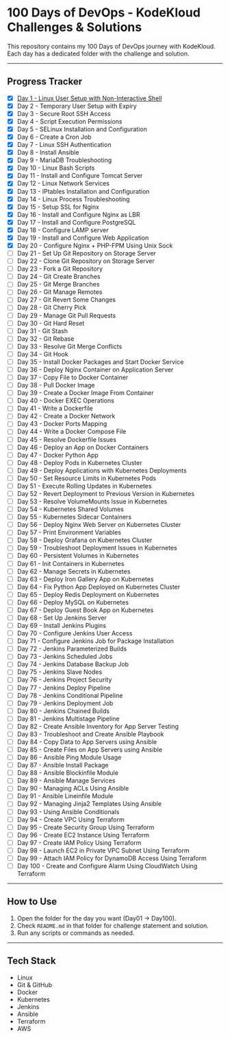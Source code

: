 # 100 Days of DevOps - KodeKloud Challenges & Solutions

This repository contains my 100 Days of DevOps journey with KodeKloud.  
Each day has a dedicated folder with the challenge and solution.

---

## Progress Tracker
- [x] [Day 1 - Linux User Setup with Non-Interactive Shell](Day1/README.md)
- [x] Day 2 - Temporary User Setup with Expiry  
- [x] Day 3 - Secure Root SSH Access  
- [x] Day 4 - Script Execution Permissions  
- [x] Day 5 - SELinux Installation and Configuration  
- [x] Day 6 - Create a Cron Job  
- [x] Day 7 - Linux SSH Authentication  
- [x] Day 8 - Install Ansible  
- [x] Day 9 - MariaDB Troubleshooting  
- [x] Day 10 - Linux Bash Scripts  
- [x] Day 11 - Install and Configure Tomcat Server  
- [x] Day 12 - Linux Network Services  
- [x] Day 13 - IPtables Installation and Configuration  
- [x] Day 14 - Linux Process Troubleshooting  
- [x] Day 15 - Setup SSL for Nginx  
- [x] Day 16 - Install and Configure Nginx as LBR  
- [x] Day 17 - Install and Configure PostgreSQL  
- [x] Day 18 - Configure LAMP server  
- [x] Day 19 - Install and Configure Web Application  
- [x] Day 20 - Configure Nginx + PHP-FPM Using Unix Sock  
- [ ] Day 21 - Set Up Git Repository on Storage Server  
- [ ] Day 22 - Clone Git Repository on Storage Server  
- [ ] Day 23 - Fork a Git Repository  
- [ ] Day 24 - Git Create Branches  
- [ ] Day 25 - Git Merge Branches  
- [ ] Day 26 - Git Manage Remotes  
- [ ] Day 27 - Git Revert Some Changes  
- [ ] Day 28 - Git Cherry Pick  
- [ ] Day 29 - Manage Git Pull Requests  
- [ ] Day 30 - Git Hard Reset  
- [ ] Day 31 - Git Stash  
- [ ] Day 32 - Git Rebase  
- [ ] Day 33 - Resolve Git Merge Conflicts  
- [ ] Day 34 - Git Hook  
- [ ] Day 35 - Install Docker Packages and Start Docker Service  
- [ ] Day 36 - Deploy Nginx Container on Application Server  
- [ ] Day 37 - Copy File to Docker Container  
- [ ] Day 38 - Pull Docker Image  
- [ ] Day 39 - Create a Docker Image From Container  
- [ ] Day 40 - Docker EXEC Operations  
- [ ] Day 41 - Write a Dockerfile  
- [ ] Day 42 - Create a Docker Network  
- [ ] Day 43 - Docker Ports Mapping  
- [ ] Day 44 - Write a Docker Compose File  
- [ ] Day 45 - Resolve Dockerfile Issues  
- [ ] Day 46 - Deploy an App on Docker Containers  
- [ ] Day 47 - Docker Python App  
- [ ] Day 48 - Deploy Pods in Kubernetes Cluster  
- [ ] Day 49 - Deploy Applications with Kubernetes Deployments  
- [ ] Day 50 - Set Resource Limits in Kubernetes Pods  
- [ ] Day 51 - Execute Rolling Updates in Kubernetes  
- [ ] Day 52 - Revert Deployment to Previous Version in Kubernetes  
- [ ] Day 53 - Resolve VolumeMounts Issue in Kubernetes  
- [ ] Day 54 - Kubernetes Shared Volumes  
- [ ] Day 55 - Kubernetes Sidecar Containers  
- [ ] Day 56 - Deploy Nginx Web Server on Kubernetes Cluster  
- [ ] Day 57 - Print Environment Variables  
- [ ] Day 58 - Deploy Grafana on Kubernetes Cluster  
- [ ] Day 59 - Troubleshoot Deployment Issues in Kubernetes  
- [ ] Day 60 - Persistent Volumes in Kubernetes  
- [ ] Day 61 - Init Containers in Kubernetes  
- [ ] Day 62 - Manage Secrets in Kubernetes  
- [ ] Day 63 - Deploy Iron Gallery App on Kubernetes  
- [ ] Day 64 - Fix Python App Deployed on Kubernetes Cluster  
- [ ] Day 65 - Deploy Redis Deployment on Kubernetes  
- [ ] Day 66 - Deploy MySQL on Kubernetes  
- [ ] Day 67 - Deploy Guest Book App on Kubernetes  
- [ ] Day 68 - Set Up Jenkins Server  
- [ ] Day 69 - Install Jenkins Plugins  
- [ ] Day 70 - Configure Jenkins User Access  
- [ ] Day 71 - Configure Jenkins Job for Package Installation  
- [ ] Day 72 - Jenkins Parameterized Builds  
- [ ] Day 73 - Jenkins Scheduled Jobs  
- [ ] Day 74 - Jenkins Database Backup Job  
- [ ] Day 75 - Jenkins Slave Nodes  
- [ ] Day 76 - Jenkins Project Security  
- [ ] Day 77 - Jenkins Deploy Pipeline  
- [ ] Day 78 - Jenkins Conditional Pipeline  
- [ ] Day 79 - Jenkins Deployment Job  
- [ ] Day 80 - Jenkins Chained Builds  
- [ ] Day 81 - Jenkins Multistage Pipeline  
- [ ] Day 82 - Create Ansible Inventory for App Server Testing  
- [ ] Day 83 - Troubleshoot and Create Ansible Playbook  
- [ ] Day 84 - Copy Data to App Servers using Ansible  
- [ ] Day 85 - Create Files on App Servers using Ansible  
- [ ] Day 86 - Ansible Ping Module Usage  
- [ ] Day 87 - Ansible Install Package  
- [ ] Day 88 - Ansible Blockinfile Module  
- [ ] Day 89 - Ansible Manage Services  
- [ ] Day 90 - Managing ACLs Using Ansible  
- [ ] Day 91 - Ansible Lineinfile Module  
- [ ] Day 92 - Managing Jinja2 Templates Using Ansible  
- [ ] Day 93 - Using Ansible Conditionals  
- [ ] Day 94 - Create VPC Using Terraform  
- [ ] Day 95 - Create Security Group Using Terraform  
- [ ] Day 96 - Create EC2 Instance Using Terraform  
- [ ] Day 97 - Create IAM Policy Using Terraform  
- [ ] Day 98 - Launch EC2 in Private VPC Subnet Using Terraform  
- [ ] Day 99 - Attach IAM Policy for DynamoDB Access Using Terraform  
- [ ] Day 100 - Create and Configure Alarm Using CloudWatch Using Terraform  

---

## How to Use
1. Open the folder for the day you want (Day01 → Day100).  
2. Check `README.md` in that folder for challenge statement and solution.  
3. Run any scripts or commands as needed.  

---

## Tech Stack
- Linux  
- Git & GitHub  
- Docker  
- Kubernetes  
- Jenkins  
- Ansible  
- Terraform  
- AWS
